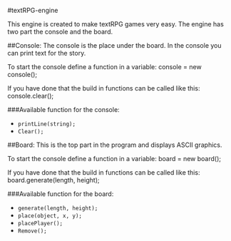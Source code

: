 #textRPG-engine

This engine is created to make textRPG games very easy. The engine has two part the console and the board.

##Console:
The console is the place under the board. In the console you can print text for the story.

To start the console define a function in a variable:
console = new console();

If you have done that the build in functions can be called like this:
console.clear();

###Available function for the console:
* `printLine(string);`
* `Clear();`

##Board:
This is the top part in the program and displays ASCII graphics.

To start the console define a function in a variable:
board = new board();

If you have done that the build in functions can be called like this:
board.generate(length, height);

###Available function for the board:
* `generate(length, height);`
* `place(object, x, y);`
* `placePlayer();`
* `Remove();`

